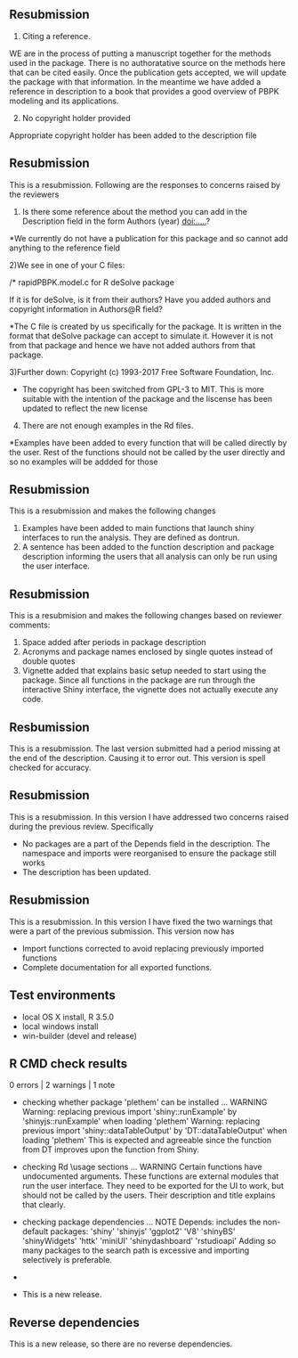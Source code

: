 ## Resubmission

1) Citing a reference. 

WE are in the process of putting a manuscript together for the methods used in the package. There is no authoratative source on the methods here that can be cited easily. Once the publication gets accepted, we will update the package with that information. In the meantime we have added a reference in description to a book that provides a good overview of PBPK modeling and its applications.

2) No copyright holder provided

Appropriate copyright holder has been added to the description file

## Resubmission
This is a resubmission. Following are the responses to concerns raised by the reviewers

1) Is there some reference about the method you can add in the Description field in the form Authors (year) <doi:.....>?

*We currently do not have a publication for this package and so cannot add anything to the reference field


2)We see in one of your C files:

/* rapidPBPK.model.c for R deSolve package

If it is for deSolve, is it from their authors? Have you added authors 
and copyright information in Authors@R field?

*The C file is created by us specifically for the package. It is written in the format that deSolve package can accept to simulate it. However it is not from that package and hence we have not added authors from that package.


3)Further down:
    Copyright (c) 1993-2017 Free Software Foundation, Inc.

* The copyright has been switched from GPL-3 to MIT. This is more suitable with the intention of the package and the liscense has been updated to reflect the new license

4) There are not enough examples in the Rd files. 

*Examples have been added to every function that will be called directly by the user. Rest of the functions should not be called by the user directly and so no examples will be addded for those


## Resubmission
This is a resubmission and makes the following changes
1) Examples have been added to main functions that launch shiny interfaces to run the analysis. They are defined as dontrun.
2) A sentence has been added to the function description and package description informing the users that all analysis can only be run using the user interface.

## Resubmission
This is a resubmision and makes the following changes based on reviewer comments:
1) Space added after periods in package description
2) Acronyms and package names enclosed by single quotes instead of double quotes
3) Vignette added that explains basic setup needed to start using the package. Since all functions in the package are run through the interactive Shiny interface, the vignette does not actually execute any code.


## Resbumission
This is a resubmission. The last version submitted had a period missing at the end of the description. Causing it to error out. This version is spell checked for accuracy. 

## Resubmission
This is a resubmission. In this version I have addressed two concerns raised during the previous review. Specifically

* No packages are a part of the Depends field in the description. The namespace and imports were reorganised to ensure the package still works
* The description has been updated.

## Resubmission
This is a resubmission. In this version I have fixed the two warnings that were a part of the previous submission. This version now has

* Import functions corrected to avoid replacing previously imported functions
* Complete documentation for all exported functions. 

## Test environments
* local OS X install, R 3.5.0
* local windows install
* win-builder (devel and release)

## R CMD check results

0 errors | 2 warnings | 1 note

* checking whether package 'plethem' can be installed ... WARNING
  Warning: replacing previous import 'shiny::runExample' by 'shinyjs::runExample' when loading 'plethem'
  Warning: replacing previous import 'shiny::dataTableOutput' by 'DT::dataTableOutput' when loading   'plethem'
  This is expected and agreeable since the function from DT improves upon the function from Shiny.

* checking Rd \usage sections ... WARNING
  Certain functions have undocumented arguments. These functions are external modules that run the user interface. They need to be exported for the UI to work, but should not be called by the users. Their description and title explains that clearly.
  
* checking package dependencies ... NOTE
Depends: includes the non-default packages:
  'shiny' 'shinyjs' 'ggplot2' 'V8' 'shinyBS' 'shinyWidgets' 'httk'
  'miniUI' 'shinydashboard' 'rstudioapi'
Adding so many packages to the search path is excessive and importing
selectively is preferable.

*

* This is a new release.

## Reverse dependencies

This is a new release, so there are no reverse dependencies.

